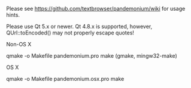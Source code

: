Please see https://github.com/textbrowser/pandemonium/wiki for usage hints.

Please use Qt 5.x or newer. Qt 4.8.x is supported, however, QUrl::toEncoded()
may not properly escape quotes!

Non-OS X

qmake -o Makefile pandemonium.pro
make (gmake, mingw32-make)

OS X

qmake -o Makefile pandemonium.osx.pro
make

